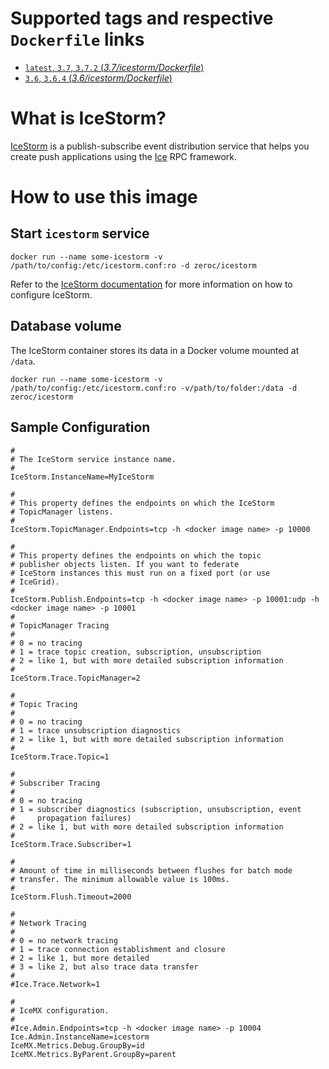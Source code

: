 # Supported tags and respective `Dockerfile` links

-   [`latest`, `3.7`, `3.7.2` (*3.7/icestorm/Dockerfile*)](https://github.com/zeroc-ice/ice-dockerfiles/blob/master/3.7/icestorm/Dockerfile)
-   [`3.6`, `3.6.4` (*3.6/icestorm/Dockerfile*)](https://github.com/zeroc-ice/ice-dockerfiles/blob/master/3.6/icestorm/Dockerfile)

# What is IceStorm?

[IceStorm](https://zeroc.com/products/ice/services/icestorm) is a publish-subscribe event distribution service that helps you create push applications using the [Ice](https://zeroc.com) RPC framework.

# How to use this image

## Start `icestorm` service

```
docker run --name some-icestorm -v /path/to/config:/etc/icestorm.conf:ro -d zeroc/icestorm
```

Refer to the  [IceStorm documentation](https://doc.zeroc.com/display/Ice/IceStorm) for more information on how to configure IceStorm.

## Database volume

The IceStorm container stores its data in a Docker volume mounted at `/data`.

```
docker run --name some-icestorm -v /path/to/config:/etc/icestorm.conf:ro -v/path/to/folder:/data -d zeroc/icestorm
```

## Sample Configuration

```
#
# The IceStorm service instance name.
#
IceStorm.InstanceName=MyIceStorm

#
# This property defines the endpoints on which the IceStorm
# TopicManager listens.
#
IceStorm.TopicManager.Endpoints=tcp -h <docker image name> -p 10000

#
# This property defines the endpoints on which the topic
# publisher objects listen. If you want to federate
# IceStorm instances this must run on a fixed port (or use
# IceGrid).
#
IceStorm.Publish.Endpoints=tcp -h <docker image name> -p 10001:udp -h <docker image name> -p 10001
#
# TopicManager Tracing
#
# 0 = no tracing
# 1 = trace topic creation, subscription, unsubscription
# 2 = like 1, but with more detailed subscription information
#
IceStorm.Trace.TopicManager=2

#
# Topic Tracing
#
# 0 = no tracing
# 1 = trace unsubscription diagnostics
# 2 = like 1, but with more detailed subscription information
#
IceStorm.Trace.Topic=1

#
# Subscriber Tracing
#
# 0 = no tracing
# 1 = subscriber diagnostics (subscription, unsubscription, event
#     propagation failures)
# 2 = like 1, but with more detailed subscription information
#
IceStorm.Trace.Subscriber=1

#
# Amount of time in milliseconds between flushes for batch mode
# transfer. The minimum allowable value is 100ms.
#
IceStorm.Flush.Timeout=2000

#
# Network Tracing
#
# 0 = no network tracing
# 1 = trace connection establishment and closure
# 2 = like 1, but more detailed
# 3 = like 2, but also trace data transfer
#
#Ice.Trace.Network=1

#
# IceMX configuration.
#
#Ice.Admin.Endpoints=tcp -h <docker image name> -p 10004
Ice.Admin.InstanceName=icestorm
IceMX.Metrics.Debug.GroupBy=id
IceMX.Metrics.ByParent.GroupBy=parent
```
